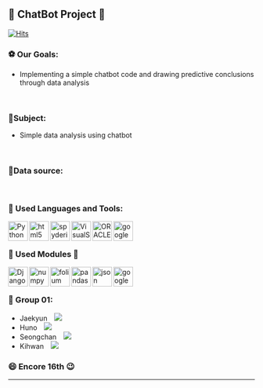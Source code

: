 ## 👋 ChatBot Project 👋

[![Hits](https://hits.seeyoufarm.com/api/count/incr/badge.svg?url=https%3A%2F%2Fgithub.com%2FEncore-team01-chatBotProject%2FChatBotMain&count_bg=%2379C83D&title_bg=%23555555&icon=&icon_color=%23E7E7E7&title=hits&edge_flat=true)](https://hits.seeyoufarm.com)
<br />

### :soccer: Our Goals:
- Implementing a simple chatbot code and drawing predictive conclusions through data analysis

<br />


### :microphone:Subject:
- Simple data analysis using chatbot

<br />

### :key:Data source:


<br />

### :wrench: Used  Languages and Tools:
<img align="left" alt="Python" width="40px" src="https://simpleicons.org/icons/python.svg"/>
<img align="left" alt="html5" width="40px" src="https://simpleicons.org/icons/html5.svg"/>
<img align="left" alt="spyderide" width="40px" src="https://simpleicons.org/icons/spyderide.svg"/>
<img align="left" alt="VisualStudioCode" width="40px" src="https://simpleicons.org/icons/visualstudiocode.svg">
<img align="left" alt="ORACLE" width="40px" src="https://simpleicons.org/icons/oracle.svg"/>
<img align="left" alt="googlechrome" width="40px" src="https://simpleicons.org/icons/googlechrome.svg"/>


<br />
<br />

### :mag_right: Used Modules :nut_and_bolt:
<img align="left" alt="Django" width="40px" src="https://simpleicons.org/icons/django.svg"/>
<img align="left" alt="numpy" width="40px" src="https://simpleicons.org/icons/numpy.svg"/>
<img align="left" alt="folium" width="40px" src="https://simpleicons.org/icons/folium.svg"/>
<img align="left" alt="pandas" width="40px" src="https://simpleicons.org/icons/pandas.svg"/>
<img align="left" alt="json" width="40px" src="https://simpleicons.org/icons/json.svg"/>
<img align="left" alt="googlemaps" width="40px" src="https://simpleicons.org/icons/googlemaps.svg"/>

<br />
<br />

### :two_men_holding_hands: Group 01:
- Jaekyun <a href="https://www.instagram.com/xi_kyun/?hl=ko">
    <img 
        src="http://img.shields.io/badge/-xi_kyun-white?style=flat&logo=Instagram&link=https://instagram.com/alpox.dev/"
        style="height : auto; margin-left : 10px; margin-right : 10px;"/>
</a><br />
- Huno <a href="https://www.instagram.com/hunojung/?hl=ko">
    <img 
        src="http://img.shields.io/badge/-hunojung-white?style=flat&logo=Instagram&link=https://instagram.com/alpox.dev/"
        style="height : auto; margin-left : 10px; margin-right : 10px;"/> 
</a><br />
- Seongchan <a href="https://www.instagram.com/sungchan.lee/?hl=ko">
    <img 
        src="http://img.shields.io/badge/-sungchan.lee-white?style=flat&logo=Instagram&link=https://instagram.com/alpox.dev/"
        style="height : auto; margin-left : 10px; margin-right : 10px;"/>
</a><br />
- Kihwan <a href="https://www.instagram.com/h_waaan/?hl=ko">
    <img 
        src="http://img.shields.io/badge/-h_waaan-white?style=flat&logo=Instagram&link=https://instagram.com/alpox.dev/"
        style="height : auto; margin-left : 10px; margin-right : 10px;"/>
</a><br />
### :smile: Encore 16th :wink:
-----------------------------

